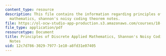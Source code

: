 ```yaml
---
content_type: resource
description: This file contains the information regarding principles of discrete applied
  mathematics, shannon's noisy coding theorem notes.
file: https://ol-ocw-studio-app-production.s3.amazonaws.com/courses/18-310-principles-of-discrete-applied-mathematics-fall-2013/12c7d786302979771e10a8fd31e07405_MIT18_310F13_Ch21.pdf
file_type: application/pdf
resourcetype: Document
title: Principles of Discrete Applied Mathematics, Shannon's Noisy Coding Theorem
  Notes
uid: 12c7d786-3029-7977-1e10-a8fd31e07405
---
```

